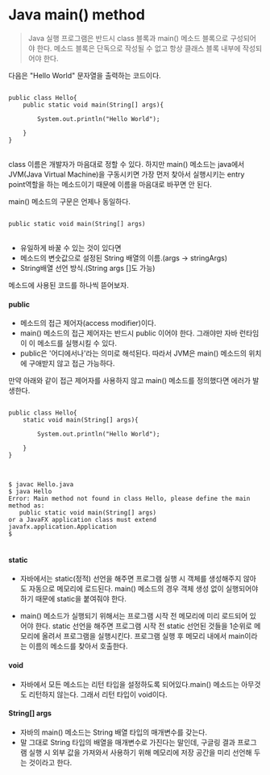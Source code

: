 # Java main() method

> Java 실행 프로그램은 반드시 class 블록과 main() 메소드 블록으로 구성되어야 한다.
> 메소드 블록은 단독으로 작성될 수 없고 항상 클래스 블록 내부에 작성되어야 한다.

다음은 "Hello World" 문자열을 출력하는 코드이다.
<pre>
<code>
public class Hello{
	public static void main(String[] args){
    
    	System.out.println("Hello World");
        
    }
}
</code>
</pre>

class 이름은 개발자가 마음대로 정할 수 있다.
하지만 main() 메소드는 java에서 JVM(Java Virtual Machine)을 구동시키면 가장 먼저 찾아서 실행시키는 entry point역할을 하는 메소드이기 때문에 이름을 마음대로 바꾸면 안 된다.

main() 메소드의 구문은 언제나 동일하다.
<pre>
<code>
public static void main(String[] args)
</code>
</pre>

* 유일하게 바꿀 수 있는 것이 있다면
 * 메소드의 변숫값으로 설정된 String 배열의 이름.(args -> stringArgs)
 * String배열 선언 방식.(String args []도 가능)

메소드에 사용된 코드를 하나씩 뜯어보자.

#### public
* 메소드의 접근 제어자(access modifier)이다.
* main() 메소드의 접근 제어자는 반드시 public 이어야 한다. 그래야만 자바 런타임이 이 메소드를 실행시킬 수 있다.
* public은 '어디에서나'라는 의미로 해석된다. 따라서 JVM은 main() 메소드의 위치에 구애받지 않고 접근 가능하다.

만약 아래와 같이 접근 제어자를 사용하지 않고 main() 메소드를 정의했다면 에러가 발생한다.
<pre>
<code>
public class Hello{
	static void main(String[] args){
    
    	System.out.println("Hello World");
        
    }
}
</code>
</pre>
<pre>
<code>
$ javac Hello.java 
$ java Hello
Error: Main method not found in class Hello, please define the main method as:
   public static void main(String[] args)
or a JavaFX application class must extend javafx.application.Application
$
</code>
</pre>

#### static
* 자바에서는 static(정적) 선언을 해주면 프로그램 실행 시 객체를 생성해주지 않아도 자동으로 메모리에 로드된다. main() 메소드의 경우 객체 생성 없이 실행되어야 하기 때문에 static을 붙여줘야 한다.

* main() 메소드가 실행되기 위해서는 프로그램 시작 전 메모리에 미리 로드되어 있어야 한다. static 선언을 해주면 프로그램 시작 전 static 선언된 것들을 1순위로 메모리에 올려서 프로그램을 실행시킨다. 프로그램 실행 후 메모리 내에서 main이라는 이름의 메소드를 찾아서 호출한다.

#### void
* 자바에서 모든 메소드는 리턴 타입을 설정하도록 되어있다.main() 메소드는 아무것도 리턴하지 않는다. 그래서 리턴 타입이 void이다.

#### String[] args
* 자바의 main() 메소드는 String 배열 타입의 매개변수를 갖는다. 
* 말 그대로 String 타입의 배열을 매개변수로 가진다는 말인데, 구글링 결과 프로그램 실행 시 외부 값을 가져와서 사용하기 위해 메모리에 저장 공간을 미리 선언해 두는 것이라고 한다.


